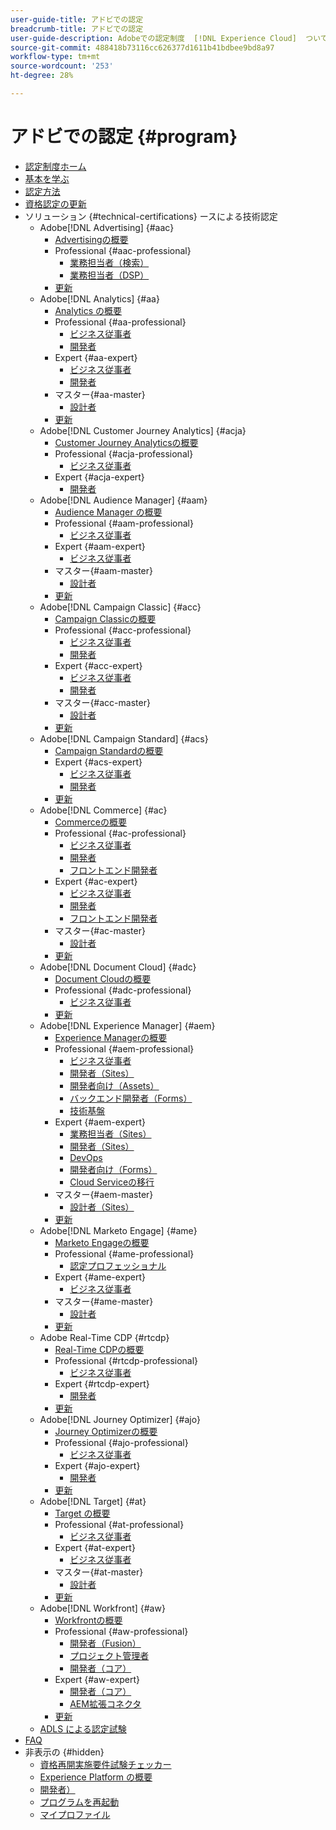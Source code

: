 ```yaml
---
user-guide-title: アドビでの認定
breadcrumb-title: アドビでの認定
user-guide-description: Adobeでの認定制度  [!DNL Experience Cloud]  ついて説明します。 認定取得によって実現できることを確認してください。
source-git-commit: 488418b73116cc626377d1611b41bdbee9bd8a97
workflow-type: tm+mt
source-wordcount: '253'
ht-degree: 28%

---
```



# アドビでの認定 {#program}

+ [認定制度ホーム](overview.md)
+ [基本を学ぶ](getting-started.md)
+ [認定方法](how-to-get-certified.md)
+ [資格認定の更新](renew.md)
+ ソリューション {#technical-certifications} ースによる技術認定
   + Adobe[!DNL Advertising] {#aac}
      + [Advertisingの概要](/help/certifications/aac/aac-overview.md)
      + Professional {#aac-professional}
         + [業務担当者（検索）](/help/certifications/aac/aac-search-p-business.md)
         + [業務担当者（DSP）](/help/certifications/aac/aac-dsp-p-business.md)
      + [更新](/help/certifications/aac/aac-renew.md)
   + Adobe[!DNL Analytics] {#aa}
      + [Analytics の概要](/help/certifications/aa/aa-overview.md)
      + Professional {#aa-professional}
         + [ビジネス従事者](/help/certifications/aa/aa-p-business.md)
         + [開発者](/help/certifications/aa/aa-p-developer.md)
      + Expert {#aa-expert}
         + [ビジネス従事者](/help/certifications/aa/aa-e-business.md)
         + [開発者](/help/certifications/aa/aa-e-developer.md)
      + マスター{#aa-master}
         + [設計者](/help/certifications/aa/aa-m-architect.md)
      + [更新](/help/certifications/aa/aa-renew.md)
   + Adobe[!DNL Customer Journey Analytics] {#acja}
      + [Customer Journey Analyticsの概要](/help/certifications/acja/acja-overview.md)
      + Professional {#acja-professional}
         + [ビジネス従事者](/help/certifications/acja/acja-p-business.md)
      + Expert {#acja-expert}
         + [開発者](/help/certifications/acja/acja-e-developer.md)
   + Adobe[!DNL Audience Manager] {#aam}
      + [Audience Manager の概要](/help/certifications/aam/aam-overview.md)
      + Professional {#aam-professional}
         + [ビジネス従事者](/help/certifications/aam/aam-p-business.md)
      + Expert {#aam-expert}
         + [ビジネス従事者](/help/certifications/aam/aam-e-business.md)
      + マスター{#aam-master}
         + [設計者](/help/certifications/aam/aam-m-architect.md)
      + [更新](/help/certifications/aam/aam-renew.md)
   + Adobe[!DNL Campaign Classic] {#acc}
      + [Campaign Classicの概要](/help/certifications/acc/acc-overview.md)
      + Professional {#acc-professional}
         + [ビジネス従事者](/help/certifications/acc/acc-p-business.md)
         + [開発者](/help/certifications/acc/acc-p-developer.md)
      + Expert {#acc-expert}
         + [ビジネス従事者](/help/certifications/acc/acc-e-business.md)
         + [開発者](/help/certifications/acc/acc-e-developer.md)
      + マスター{#acc-master}
         + [設計者](/help/certifications/acc/acc-m-developer.md)
      + [更新](/help/certifications/acc/acc-renew.md)
   + Adobe[!DNL Campaign Standard] {#acs}
      + [Campaign Standardの概要](/help/certifications/acs/acs-overview.md)
      + Expert {#acs-expert}
         + [ビジネス従事者](/help/certifications/acs/acs-e-business.md)
         + [開発者](/help/certifications/acs/acs-e-developer.md)
      + [更新](/help/certifications/acs/acs-renew.md)
   + Adobe[!DNL Commerce] {#ac}
      + [Commerceの概要](/help/certifications/ac/ac-overview.md)
      + Professional {#ac-professional}
         + [ビジネス従事者](/help/certifications/ac/ac-p-business.md)
         + [開発者](/help/certifications/ac/ac-p-developer.md)
         + [フロントエンド開発者](/help/certifications/ac/ac-p-fedeveloper0623.md)
      + Expert {#ac-expert}
         + [ビジネス従事者](/help/certifications/ac/ac-e-business.md)
         + [開発者](/help/certifications/ac/ac-e-developer.md)
         + [フロントエンド開発者](/help/certifications/ac/ac-e-fedeveloper0623.md)
      + マスター{#ac-master}
         + [設計者](/help/certifications/ac/ac-m-architect.md)
      + [更新](/help/certifications/ac/ac-renew.md)
   + Adobe[!DNL Document Cloud] {#adc}
      + [Document Cloudの概要](/help/certifications/adc/adc-overview.md)
      + Professional {#adc-professional}
         + [ビジネス従事者](/help/certifications/adc/adc-p-business.md)
      + [更新](/help/certifications/adc/adc-renew.md)
   + Adobe[!DNL Experience Manager] {#aem}
      + [Experience Managerの概要](/help/certifications/aem/aem-overview.md)
      + Professional {#aem-professional}
         + [ビジネス従事者](/help/certifications/aem/aem-p-business.md)
         + [開発者（Sites）](/help/certifications/aem/aem-sites-p-developer.md)
         + [開発者向け（Assets）](/help/certifications/aem/aem-assets-p-developer.md)
         + [バックエンド開発者（Forms）](/help/certifications/aem/aem-forms-p-bedeveloper.md)
         + [技術基盤](/help/certifications/aem/aem-p-foundations.md)
      + Expert {#aem-expert}
         + [業務担当者（Sites）](/help/certifications/aem/aem-sites-e-business.md)
         + [開発者（Sites）](/help/certifications/aem/aem-sites-e-developer.md)
         + [DevOps](/help/certifications/aem/aem-devops-e-engineer.md)
         + [開発者向け（Forms）](/help/certifications/aem/aem-forms-e-developer.md)
         + [Cloud Serviceの移行](/help/certifications/aem/aem-cs-e-migration.md)
      + マスター{#aem-master}
         + [設計者（Sites）](/help/certifications/aem/aem-sites-m-architect.md)
      + [更新](/help/certifications/aem/aem-renew.md)
   + Adobe[!DNL Marketo Engage] {#ame}
      + [Marketo Engageの概要](/help/certifications/ame/ame-overview.md)
      + Professional {#ame-professional}
         + [認定プロフェッショナル](/help/certifications/ame/ame-p.md)
      + Expert {#ame-expert}
         + [ビジネス従事者](/help/certifications/ame/ame-e-business.md)
      + マスター{#ame-master}
         + [設計者](/help/certifications/ame/ame-m-architect-23-08.md)
      + [更新](/help/certifications/ame/ame-renew.md)
   + Adobe Real-Time CDP {#rtcdp}
      + [Real-Time CDPの概要](/help/certifications/rtcdp/rtcdp-overview.md)
      + Professional {#rtcdp-professional}
         + [ビジネス従事者](/help/certifications/rtcdp/rtcdp-p-business.md)
      + Expert {#rtcdp-expert}
         + [開発者](/help/certifications/rtcdp/rtcdp-e-developer.md)
      + [更新](/help/certifications/rtcdp/rtcdp-renew.md)
   + Adobe[!DNL Journey Optimizer] {#ajo}
      + [Journey Optimizerの概要](/help/certifications/ajo/ajo-overview.md)
      + Professional {#ajo-professional}
         + [ビジネス従事者](/help/certifications/ajo/ajo-p-business.md)
      + Expert {#ajo-expert}
         + [開発者](/help/certifications/ajo/ajo-e-developer-23-10.md)
      + [更新](/help/certifications/ajo/ajo-renew.md)
   + Adobe[!DNL Target] {#at}
      + [Target の概要](/help/certifications/at/at-overview.md)
      + Professional {#at-professional}
         + [ビジネス従事者](/help/certifications/at/at-p-business.md)
      + Expert {#at-expert}
         + [ビジネス従事者](/help/certifications/at/at-e-business.md)
      + マスター{#at-master}
         + [設計者](/help/certifications/at/at-m-architect0623.md)
      + [更新](/help/certifications/at/at-renew.md)
   + Adobe[!DNL Workfront] {#aw}
      + [Workfrontの概要](/help/certifications/aw/aw-overview.md)
      + Professional {#aw-professional}
         + [開発者（Fusion）](/help/certifications/aw/aw-fusion-p-developer.md)
         + [プロジェクト管理者](/help/certifications/aw/aw-p-project-manager.md)
         + [開発者（コア）](/help/certifications/aw/aw-core-p-developer-23-12.md)
      + Expert {#aw-expert}
         + [開発者（コア）](/help/certifications/aw/aw-core-e-developer-23-08.md)
         + [AEM拡張コネクタ](/help/certifications/aw/aw-aem-e-connector.md)
      + [更新](/help/certifications/aw/aw-renew.md)
   + [ADLS による認定試験 ](https://learning.adobe.com/certification/credentials)
+ [FAQ](faq.md)
+ 非表示の {#hidden}
   + [資格再開実施要件試験チェッカー](exam-eligibility-check.md)
   + [Experience Platform の概要](/help/certifications/aep/aep-overview.md)
   + [開発者）](/help/certifications/aep/aep-e-foundations.md)
   + [プログラムを再起動](restart-program.md)
   + [マイプロファイル](my-profile.md)